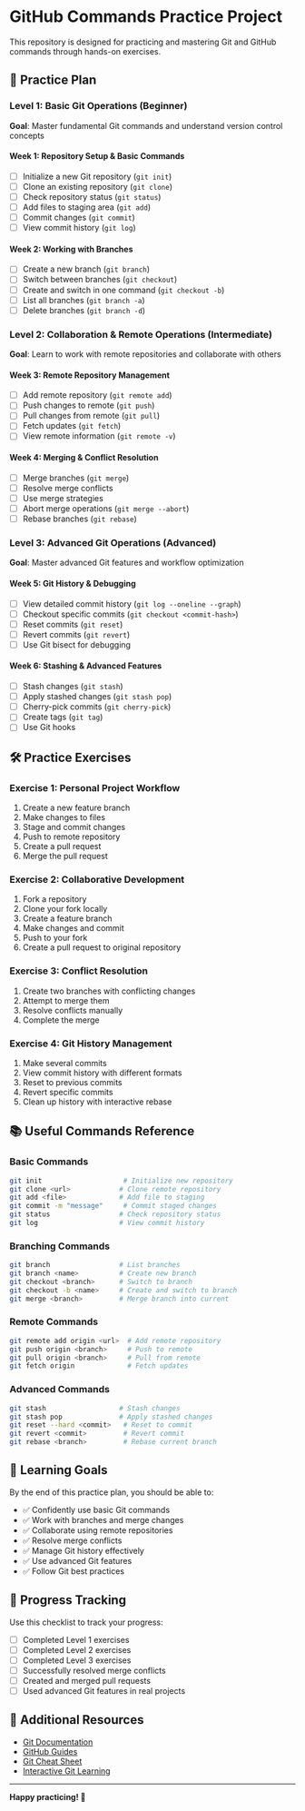 # GitHub Commands Practice Project

This repository is designed for practicing and mastering Git and GitHub commands through hands-on exercises.

## 🎯 Practice Plan

### Level 1: Basic Git Operations (Beginner)
**Goal**: Master fundamental Git commands and understand version control concepts

#### Week 1: Repository Setup & Basic Commands
- [ ] Initialize a new Git repository (`git init`)
- [ ] Clone an existing repository (`git clone`)
- [ ] Check repository status (`git status`)
- [ ] Add files to staging area (`git add`)
- [ ] Commit changes (`git commit`)
- [ ] View commit history (`git log`)

#### Week 2: Working with Branches
- [ ] Create a new branch (`git branch`)
- [ ] Switch between branches (`git checkout`)
- [ ] Create and switch in one command (`git checkout -b`)
- [ ] List all branches (`git branch -a`)
- [ ] Delete branches (`git branch -d`)

### Level 2: Collaboration & Remote Operations (Intermediate)
**Goal**: Learn to work with remote repositories and collaborate with others

#### Week 3: Remote Repository Management
- [ ] Add remote repository (`git remote add`)
- [ ] Push changes to remote (`git push`)
- [ ] Pull changes from remote (`git pull`)
- [ ] Fetch updates (`git fetch`)
- [ ] View remote information (`git remote -v`)

#### Week 4: Merging & Conflict Resolution
- [ ] Merge branches (`git merge`)
- [ ] Resolve merge conflicts
- [ ] Use merge strategies
- [ ] Abort merge operations (`git merge --abort`)
- [ ] Rebase branches (`git rebase`)

### Level 3: Advanced Git Operations (Advanced)
**Goal**: Master advanced Git features and workflow optimization

#### Week 5: Git History & Debugging
- [ ] View detailed commit history (`git log --oneline --graph`)
- [ ] Checkout specific commits (`git checkout <commit-hash>`)
- [ ] Reset commits (`git reset`)
- [ ] Revert commits (`git revert`)
- [ ] Use Git bisect for debugging

#### Week 6: Stashing & Advanced Features
- [ ] Stash changes (`git stash`)
- [ ] Apply stashed changes (`git stash pop`)
- [ ] Cherry-pick commits (`git cherry-pick`)
- [ ] Create tags (`git tag`)
- [ ] Use Git hooks

## 🛠️ Practice Exercises

### Exercise 1: Personal Project Workflow
1. Create a new feature branch
2. Make changes to files
3. Stage and commit changes
4. Push to remote repository
5. Create a pull request
6. Merge the pull request

### Exercise 2: Collaborative Development
1. Fork a repository
2. Clone your fork locally
3. Create a feature branch
4. Make changes and commit
5. Push to your fork
6. Create a pull request to original repository

### Exercise 3: Conflict Resolution
1. Create two branches with conflicting changes
2. Attempt to merge them
3. Resolve conflicts manually
4. Complete the merge

### Exercise 4: Git History Management
1. Make several commits
2. View commit history with different formats
3. Reset to previous commits
4. Revert specific commits
5. Clean up history with interactive rebase

## 📚 Useful Commands Reference

### Basic Commands
```bash
git init                    # Initialize new repository
git clone <url>            # Clone remote repository
git add <file>             # Add file to staging
git commit -m "message"     # Commit staged changes
git status                 # Check repository status
git log                    # View commit history
```

### Branching Commands
```bash
git branch                 # List branches
git branch <name>          # Create new branch
git checkout <branch>      # Switch to branch
git checkout -b <name>     # Create and switch to branch
git merge <branch>         # Merge branch into current
```

### Remote Commands
```bash
git remote add origin <url>  # Add remote repository
git push origin <branch>     # Push to remote
git pull origin <branch>     # Pull from remote
git fetch origin             # Fetch updates
```

### Advanced Commands
```bash
git stash                  # Stash changes
git stash pop              # Apply stashed changes
git reset --hard <commit>   # Reset to commit
git revert <commit>         # Revert commit
git rebase <branch>         # Rebase current branch
```

## 🎯 Learning Goals

By the end of this practice plan, you should be able to:
- ✅ Confidently use basic Git commands
- ✅ Work with branches and merge changes
- ✅ Collaborate using remote repositories
- ✅ Resolve merge conflicts
- ✅ Manage Git history effectively
- ✅ Use advanced Git features
- ✅ Follow Git best practices

## 📝 Progress Tracking

Use this checklist to track your progress:
- [ ] Completed Level 1 exercises
- [ ] Completed Level 2 exercises  
- [ ] Completed Level 3 exercises
- [ ] Successfully resolved merge conflicts
- [ ] Created and merged pull requests
- [ ] Used advanced Git features in real projects

## 🔗 Additional Resources

- [Git Documentation](https://git-scm.com/doc)
- [GitHub Guides](https://guides.github.com/)
- [Git Cheat Sheet](https://education.github.com/git-cheat-sheet-education.pdf)
- [Interactive Git Learning](https://learngitbranching.js.org/)

---

**Happy practicing! 🚀**
